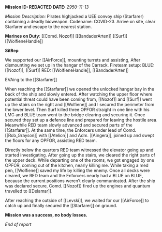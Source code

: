 **Mission ID: REDACTED**
**DATE:** _2950-11-13_

_Mission Description:_
Pirates highjacked a UEE convoy ship (Starfarer) containing a deadly bioweapon. Codename: COVID-23. Arrive on site, clear Starfarer and escape to the nearest station.


**Marines on Duty:**
[[Comd. Nozof]]
[[BandaderArten]]
[[Surf]]
[[WolfieneHandle]]

**SitRep**

We supported our [[AirForce]], mounting turrets and assisting, After dismounting we set up in the hangar of the Carrack.
Fireteam setup: 
BLUE: [[Nozof]], [[Surf]] 
RED: [[WolfieneHandle]], [[BandaderArten]]

EVAing to the [[Starfarer]]

When reaching the [[Starfarer]] we opened the unlocked hangar bay in the back of the ship and slowly entered. After watching the upper floor where potential threat could have been coming from, [[Nozof]] and [[Surf]] went up the stairs on the right and [[Wolfiene]] and I secured the perimeter from the lower level. Then Surf killed three OPFOR straight in one line with his LMG and BLUE team went to the bridge clearing and securing it. Once secured they set up a defence line and prepared for leaving the hostile area. Meanwhile RED team slowly advanced and secured parts of the [[Starfarer]]. At the same time, the Enforcers under lead of Comd. [[Rob_Grayson]] with [[Atelion]] and Adm. [[Aingera]], joined up and swept the floors for any OPFOR, assisting RED team.

Directly below the quarters RED team witnessed the elevator going up and started investigating. After going up the stairs, we cleared the right parts of the upper deck. While departing one of the rooms, we got engaged by one OPFOR, coming out of the kitchen, nearly killing me. While taking a med pen, [[Wolfiene]] saved my life by killing the enemy. Once all decks were cleared, we RED team and the Enforcers nearly had a BLUE on BLUE, because the current positions weren’t clearly communicated. After the ship was declared secure, Comd. [[Nozof]] fired up the engines and quantum travelled to [[Delamar]].

After reaching the outside of [[Levski]], we waited for our [[AirForce]] to catch up and finally secured the [[Starfarer]] on ground.

**Mission was a success, no body losses.**

_End of report_